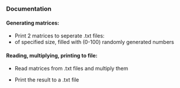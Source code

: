### Documentation

#### Generating matrices:

- Print 2 matrices to seperate .txt files:
- of specified size, filled with (0-100) randomly generated numbers

#### Reading, multiplying, printing to file:

- Read matrices from .txt files and multiply them

- Print the result to a .txt file
